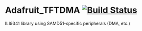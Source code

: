 # Adafruit_TFTDMA [![Build Status](https://travis-ci.org/adafruit/Adafruit_TFTDMA.svg?branch=master)](https://travis-ci.org/adafruit/Adafruit_TFTDMA)
ILI9341 library using SAMD51-specific peripherals (DMA, etc.)
